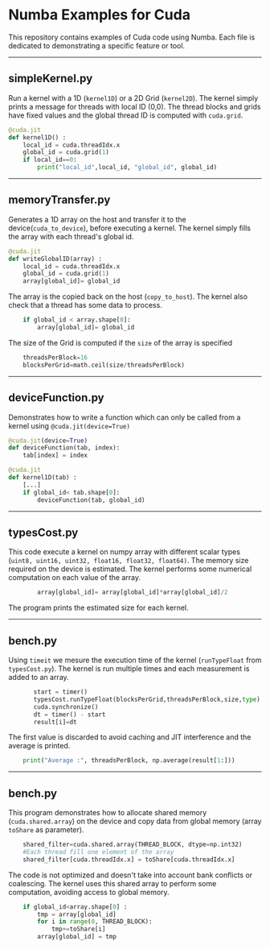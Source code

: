 # Numba Examples for Cuda

This repository contains examples of Cuda code using Numba. Each file is dedicated to demonstrating a specific feature or tool. 

---

## simpleKernel.py 

Run a kernel with a 1D (`kernel1D`) or a 2D Grid (`kernel2D`). The kernel simply prints a message for threads with local ID (0,0). The thread blocks and grids have fixed values and the global thread ID is computed with `cuda.grid`.
```python
@cuda.jit
def kernel1D() :
    local_id = cuda.threadIdx.x
    global_id = cuda.grid(1)
    if local_id==0:
        print("local_id",local_id, "global_id", global_id)
```

---

## memoryTransfer.py 

Generates a 1D array on the host and transfer it to the device(`cuda_to_device`), before executing a kernel. The kernel simply fills the array with each thread's global id. 
```python
@cuda.jit
def writeGlobalID(array) :
    local_id = cuda.threadIdx.x
    global_id = cuda.grid(1)
    array[global_id]= global_id
```
The array is the copied back on the host (`copy_to_host`). The kernel also check that a thread has some data to process. 
```python
    if global_id < array.shape[0]:
        array[global_id]= global_id
```
The size of the Grid is computed if the `size` of the array is specified 
```python
    threadsPerBlock=16
    blocksPerGrid=math.ceil(size/threadsPerBlock)
```

--- 
## deviceFunction.py 

Demonstrates how to write a function which can only be called from a kernel using `@cuda.jit(device=True)`

```python
@cuda.jit(device=True)
def deviceFunction(tab, index):
    tab[index] = index

@cuda.jit
def kernel1D(tab) :
    [...]
    if global_id< tab.shape[0]:
        deviceFunction(tab, global_id)    
```

---

## typesCost.py

This code execute a kernel on numpy array with different scalar types (`uint8, uint16, uint32, float16, float32, float64)`. The memory size required on the device is estimated. The kernel performs some numerical computation on each value of the array. 
```python
        array[global_id]= array[global_id]*array[global_id]/2
```
The program prints the estimated size for each kernel. 

---

## bench.py

Using `timeit` we mesure the execution time of the kernel (`runTypeFloat` from `typesCost.py`). The kernel is run multiple times and each measurement is added to an array. 
```python
       start = timer()
       typesCost.runTypeFloat(blocksPerGrid,threadsPerBlock,size,type)
       cuda.synchronize()
       dt = timer() - start
       result[i]=dt
```
The first value is discarded to avoid caching and JIT interference and the average is printed. 
```python
    print("Average :", threadsPerBlock, np.average(result[1:]))
```

---

## bench.py

This program demonstrates how to allocate shared memory (`cuda.shared.array`) on the device and copy data from global memory (array `toShare` as parameter). 

```python
    shared_filter=cuda.shared.array(THREAD_BLOCK, dtype=np.int32)
    #Each thread fill one element of the array
    shared_filter[cuda.threadIdx.x] = toShare[cuda.threadIdx.x]
```
The code is not optimized and doesn't take into account bank conflicts or coalescing. 
The kernel uses this shared array to perform some computation, avoiding access to global memory. 
```python
    if global_id<array.shape[0] :
        tmp = array[global_id]
        for i in range(0, THREAD_BLOCK):
            tmp+=toShare[i]
        array[global_id] = tmp
```
